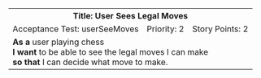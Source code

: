 <table><tr><th colspan=3>Title: User Sees Legal Moves</th></tr>
<tr><td>Acceptance Test: userSeeMoves</td><td>Priority: 2</td><td>Story Points: 2</td></tr>
<tr><td colspan=3><b>As a</b> user playing chess<br><b>I want</b> to be able to see the legal moves I can make<br><b>so that</b> I can decide what move to make.</tr></td></table>
